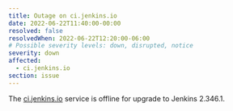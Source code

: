 ```yaml
---
title: Outage on ci.jenkins.io
date: 2022-06-22T11:40:00-00:00
resolved: false
resolvedWhen: 2022-06-22T12:20:00-06:00
# Possible severity levels: down, disrupted, notice
severity: down
affected:
  - ci.jenkins.io
section: issue
---
```


The [ci.jenkins.io](https://ci.jenkins.io) service is offline for upgrade to Jenkins 2.346.1.
